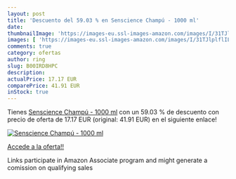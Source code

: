 ```yaml
---
layout: post
title: 'Descuento del 59.03 % en Senscience Champú - 1000 ml'
date: 
thumbnailImage: 'https://images-eu.ssl-images-amazon.com/images/I/31TJlplflIL._SL200_.jpg'
images: [ 'https://images-eu.ssl-images-amazon.com/images/I/31TJlplflIL._SL200_.jpg' ]
comments: true
category: ofertas
author: ring
slug: B00IRD8HPC
description:
actualPrice: 17.17 EUR
comparePrice: 41.91 EUR
inStock: true
---
```


Tienes [Senscience Champú - 1000 ml](https://www.amazon.es/dp/B00IRD8HPC/?tag=tolees-21) con un 59.03 % de descuento con precio de oferta de 17.17 EUR (original: 41.91 EUR) en el siguiente enlace!

[![Senscience Champú - 1000 ml](https://images-eu.ssl-images-amazon.com/images/I/31TJlplflIL._SL200_.jpg)](https://www.amazon.es/dp/B00IRD8HPC/?tag=tolees-21)

[Accede a la oferta!!](https://www.amazon.es/dp/B00IRD8HPC/?tag=tolees-21)

Links participate in Amazon Associate program and might generate a comission on qualifying sales


